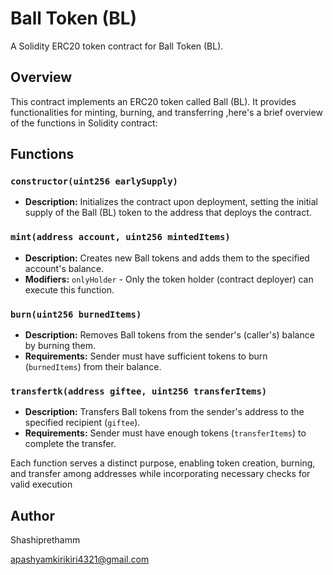 # Ball Token (BL)

A Solidity ERC20 token contract for Ball Token (BL).

## Overview

This contract implements an ERC20 token called Ball (BL). It provides functionalities for minting, burning, and transferring 
,here's a brief overview of the functions in  Solidity contract:

## Functions 

### `constructor(uint256 earlySupply)`

- **Description:** Initializes the contract upon deployment, setting the initial supply of the Ball (BL) token to the address that deploys the contract.

### `mint(address account, uint256 mintedItems)`

- **Description:** Creates new Ball tokens and adds them to the specified account's balance.
- **Modifiers:** `onlyHolder` - Only the token holder (contract deployer) can execute this function.

### `burn(uint256 burnedItems)`

- **Description:** Removes Ball tokens from the sender's (caller's) balance by burning them.
- **Requirements:** Sender must have sufficient tokens to burn (`burnedItems`) from their balance.

### `transfertk(address giftee, uint256 transferItems)`

- **Description:** Transfers Ball tokens from the sender's address to the specified recipient (`giftee`).
- **Requirements:** Sender must have enough tokens (`transferItems`) to complete the transfer.

Each function serves a distinct purpose, enabling token creation, burning, and transfer among addresses while incorporating necessary checks for valid execution

## Author

Shashiprethamm

apashyamkirikiri4321@gmail.com
